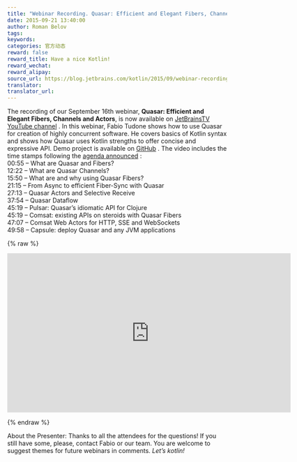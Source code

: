 ```yaml
---
title: "Webinar Recording. Quasar: Efficient and Elegant Fibers, Channels and Actors"
date: 2015-09-21 13:40:00
author: Roman Belov
tags:
keywords:
categories: 官方动态
reward: false
reward_title: Have a nice Kotlin!
reward_wechat:
reward_alipay:
source_url: https://blog.jetbrains.com/kotlin/2015/09/webinar-recording-quasar-efficient-and-elegant-fibers-channels-and-actors/
translator:
translator_url:
---
```


The recording of our September 16th webinar, <strong>Quasar: Efficient and Elegant Fibers, Channels and Actors</strong>, is now available on [JetBrainsTV YouTube channel](https://youtu.be/Nmob2MB2Qo8) .
In this webinar, Fabio Tudone shows how to use Quasar for creation of highly concurrent software. He covers basics of Kotlin syntax and shows how Quasar uses Kotlin strengths to offer concise and expressive API.
Demo project is available on [GitHub](https://github.com/circlespainter/quasar-kotlin-jetbrains-webinar/releases) .
The video includes the time stamps following the [agenda announced](http://blog.jetbrains.com/kotlin/2015/09/join-live-webinar-quasar-and-kotlin/) :<br/>
00:55 – What are Quasar and Fibers?<br/>
12:22 – What are Quasar Channels?<br/>
15:50 – What are and why using Quasar Fibers?<br/>
21:15 – From Async to efficient Fiber-Sync with Quasar<br/>
27:13 – Quasar Actors and Selective Receive<br/>
37:54 – Quasar Dataflow<br/>
45:19 – Pulsar: Quasar’s idiomatic API for Clojure<br/>
45:19 – Comsat: existing APIs on steroids with Quasar Fibers<br/>
47:07 – Comsat Web Actors for HTTP, SSE and WebSockets<br/>
49:58 – Capsule: deploy Quasar and any JVM applications

{% raw %}
<p><iframe allowfullscreen="" frameborder="0" height="365" src="https://www.youtube.com/embed/Nmob2MB2Qo8" width="650"></iframe></p>
{% endraw %}

About the Presenter:
Thanks to all the attendees for the questions! If you still have some, please, contact Fabio or our team.
You are welcome to suggest themes for future webinars in comments.
<em>Let’s kotlin!</em>
